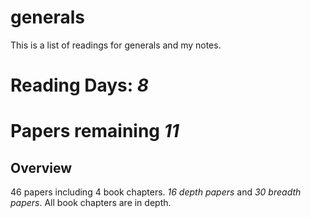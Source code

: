 # generals
This is a list of readings for generals and my notes. 

# Reading Days: _8_
# Papers remaining _11_

## Overview
46 papers including 4 book chapters. 
_16 depth papers_ and _30 breadth papers_. All book chapters are in depth. 

